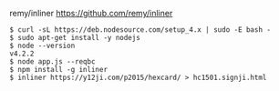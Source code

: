 remy/inliner https://github.com/remy/inliner

```
$ curl -sL https://deb.nodesource.com/setup_4.x | sudo -E bash -
$ sudo apt-get install -y nodejs
$ node --version
v4.2.2
$ node app.js --reqbc
$ npm install -g inliner
$ inliner https://y12ji.com/p2015/hexcard/ > hc1501.signji.html
```

